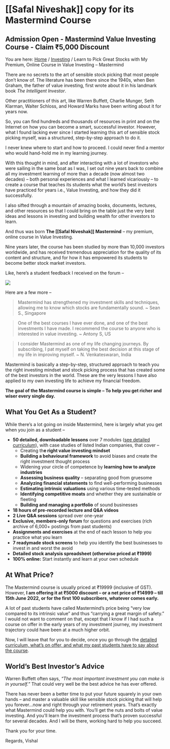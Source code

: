 # [[Safal Niveshak]] copy for its Mastermind Course


## Admission Open - Mastermind Value Investing Course - Claim ₹5,000 Discount


You are here: [Home](https://www.safalniveshak.com/) / [Investing](https://www.safalniveshak.com/category/investing/) / Learn to Pick Great Stocks with My Premium, Online Course in Value Investing – Mastermind

There are no secrets to the art of sensible stock picking that most people don’t know of. The literature has been there since the 1940s, when Ben Graham, the father of value investing, first wrote about it in his landmark book _The Intelligent Investor_.

Other practitioners of this art, like Warren Buffett, Charlie Munger, Seth Klarman, Walter Schloss, and Howard Marks have been writing about it for years now.

So, you can find hundreds and thousands of resources in print and on the Internet on how you can become a smart, successful investor. However, what I found lacking ever since I started learning this art of sensible stock picking myself, was a structured, step-by-step approach to do it.

I never knew where to start and how to proceed. I could never find a mentor who would hand-hold me in my learning journey.

With this thought in mind, and after interacting with a lot of investors who were sailing in the same boat as I was, I set out nine years back to combine all my investment learning of more than a decade (now almost two decades) – both personal experiences and what I learned vicariously – to create a course that teaches its students what the world’s best investors have practiced for years i.e., Value Investing, and how they did it successfully.

I also sifted through a mountain of amazing books, documents, lectures, and other resources so that I could bring on the table just the very best ideas and lessons in investing and building wealth for other investors to learn.

And thus was born **The [[Safal Niveshak]] Mastermind** – my premium, online course in Value Investing.

Nine years later, the course has been studied by more than 10,000 investors worldwide, and has received tremendous appreciation for the quality of its content and structure, and for how it has empowered its students to become better stock market investors.

Like, here’s a student feedback I received on the forum –

[![](https://1icz9g2sdfe31jz0lglwdu48-wpengine.netdna-ssl.com/wp-content/uploads/2022/06/Screenshot-2022-06-03-at-8.58.54-AM-1-1024x433.png)](https://1icz9g2sdfe31jz0lglwdu48-wpengine.netdna-ssl.com/wp-content/uploads/2022/06/Screenshot-2022-06-03-at-8.58.54-AM-1.png)

Here are a few more –

> Mastermind has strengthened my investment skills and techniques, allowing me to know which stocks are fundamentally sound. ~ Sean S., Singapore

> One of the best courses I have ever done, and one of the best investments I have made. I recommend the course to anyone who is interested in value investing. ~ Antony S, US

> I consider Mastermind as one of my life changing journeys. By subscribing, I pat myself on taking the best decision at this stage of my life in improving myself. ~ N. Venkateswaran, India

Mastermind is basically a step-by-step, structured approach to teach you the right investing mindset and stock picking process that has created some of the best investors in the world. These are the very lessons I have also applied to my own investing life to achieve my financial freedom.

**The goal of the Mastermind course is simple – To help you get richer and wiser every single day.**

## What You Get As a Student?

While there’s a lot going on inside Mastermind, here is largely what you get when you join as a student –

-   **50 detailed, downloadable lessons** over 7 modules ([see detailed curriculum](https://www.safalniveshak.com/mastermind/)), with case studies of listed Indian companies, that cover –
    -   Creating th**e right value investing mindset**
    -   **Building a behavioural framework** to avoid biases and create the right investment thought process
    -   Widening your circle of competence by **learning how to analyze industries**
    -   **Assessing business quality** – separating good from gruesome
    -   **Analyzing financial statements** to find well-performing businesses
    -   **Estimating intrinsic valuations** using various time-tested methods
    -   **Identifying competitive moats** and whether they are sustainable or fleeting
    -   **Building and managing a portfolio** of sound businesses
-   **18 hours of pre-recorded lecture and Q&A videos**
-   **2 Live Q&A sessions** spread over one-year
-   **Exclusive, members-only forum** for questions and exercises (rich archive of 6,000+ postings from past students)
-   **Assignments and exercises** at the end of each lesson to help you practice what you learn
-   **7 readymade stock screens** to help you identify the best businesses to invest in and worst the avoid
-   **Detailed stock analysis spreadsheet (otherwise priced at ₹1999)**
-   **100% online:** Start instantly and learn at your own schedule

## At What Price?

The Mastermind course is usually priced at ₹19999 (inclusive of GST). However, **I am offering it at ₹5000 discount – or a net price of ₹14999 – till 15th June 2022, or for the first 100 subscribers, whatever comes early.**

A lot of past students have called Mastermind’s price being “very low compared to its intrinsic value” and thus “carrying a great margin of safety.” I would not want to comment on that, except that I know if I had such a course on offer in the early years of my investment journey, my investment trajectory could have been at a much higher orbit.

Now, I will leave that for you to decide, once you go through the [detailed curriculum, what’s on offer, and what my past students have to say about the course](https://www.safalniveshak.com/mastermind/).

## World’s Best Investor’s Advice

Warren Buffett often says, _“The most important investment you can make is in yourself.”_ That could very well be the best advice he has ever offered.

There has never been a better time to put your future squarely in your own hands – and master a valuable skill like sensible stock picking that will help you forever…now and right through your retirement years. That’s exactly what Mastermind could help you with. You’ll get the nuts and bolts of value investing. And you’ll learn the investment process that’s proven successful for several decades. And I will be there, working hard to help you succeed.

Thank you for your time.

Regards, Vishal